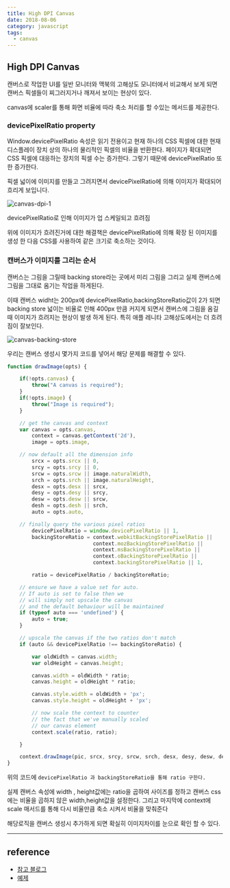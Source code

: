```yaml
---
title: High DPI Canvas
date: 2018-08-06
category: javascript
tags:
  - canvas
---
```

## High DPI Canvas

캔버스로 작업한 UI를 일반 모니터와 맥북의 고해상도 모니터에서 비교해서 보게 되면 캔버스 픽셀들이 찌그러지거나 깨져서 보이는 현상이 있다.

canvas에 scaler를 통해 화면 비율에 따라 축소 처리를 할 수있는 메서드를 제공한다.


### devicePixelRatio property

Window.devicePixelRatio 속성은 읽기 전용이고 현재 하나의 CSS 픽셀에 대한 현재 디스플레이 장치 상의 하나의 물리적인 픽셀의 비율을 반환한다. 페이지가 확대되면 CSS 픽셀에 대응하는 장치의 픽셀 수는 증가한다. 그렇기 때문에 devicePixelRatio 또한 증가한다.

픽셀 넓이에 이미지를 만들고 그려지면서 devicePixelRatio에 의해 이미지가 확대되어 흐리게 보입니다.

![canvas-dpi-1](https://user-images.githubusercontent.com/25451713/43692392-7edd908c-9962-11e8-9e03-25ba478d8f67.PNG)

devicePixelRatio로 인해 이미지가 업 스케일되고 흐려짐

위에 이미지가 흐려진거에 대한 해결책은 devicePixelRatio에 의해 확장 된 이미지를 생성 한 다음 CSS를 사용하여 같은 크기로 축소하는 것이다.


### 캔버스가 이미지를 그리는 순서

캔버스는 그림을 그릴때 backing store라는 곳에서 미리 그림을 그리고 실제 캔버스에 그림을 그대로 옴기는 작업을 하게된다.

이때 캔버스 widht는 200px에 devicePixelRatio,backingStoreRatio값이 2가 되면 backing store 넓이는 비율로 인해 400px 만큼 커지게 되면서 캔버스에 그림을 옴길때 이미지가 흐려지는 현상이 발생 하게 된다. 특히 애플 레니타 고해상도에서는 더 흐려짐이 잘보인다.

![canvas-backing-store](https://user-images.githubusercontent.com/25451713/43692376-67436622-9962-11e8-9c66-756876d9b67e.PNG)



우리는 캔버스 생성시 몇가지 코드를 넣어서 해당 문제를 해결할 수 있다.


```javascript
function drawImage(opts) {

    if(!opts.canvas) {
        throw("A canvas is required");
    }
    if(!opts.image) {
        throw("Image is required");
    }

    // get the canvas and context
    var canvas = opts.canvas,
        context = canvas.getContext('2d'),
        image = opts.image,

    // now default all the dimension info
        srcx = opts.srcx || 0,
        srcy = opts.srcy || 0,
        srcw = opts.srcw || image.naturalWidth,
        srch = opts.srch || image.naturalHeight,
        desx = opts.desx || srcx,
        desy = opts.desy || srcy,
        desw = opts.desw || srcw,
        desh = opts.desh || srch,
        auto = opts.auto,

    // finally query the various pixel ratios
        devicePixelRatio = window.devicePixelRatio || 1,
        backingStoreRatio = context.webkitBackingStorePixelRatio ||
                            context.mozBackingStorePixelRatio ||
                            context.msBackingStorePixelRatio ||
                            context.oBackingStorePixelRatio ||
                            context.backingStorePixelRatio || 1,

        ratio = devicePixelRatio / backingStoreRatio;

    // ensure we have a value set for auto.
    // If auto is set to false then we
    // will simply not upscale the canvas
    // and the default behaviour will be maintained
    if (typeof auto === 'undefined') {
        auto = true;
    }

    // upscale the canvas if the two ratios don't match
    if (auto && devicePixelRatio !== backingStoreRatio) {

        var oldWidth = canvas.width;
        var oldHeight = canvas.height;

        canvas.width = oldWidth * ratio;
        canvas.height = oldHeight * ratio;

        canvas.style.width = oldWidth + 'px';
        canvas.style.height = oldHeight + 'px';

        // now scale the context to counter
        // the fact that we've manually scaled
        // our canvas element
        context.scale(ratio, ratio);

    }

    context.drawImage(pic, srcx, srcy, srcw, srch, desx, desy, desw, desh);
}
```


위의 코드에 `devicePixelRatio 과 backingStoreRatio을 통해 ratio 구한다.`

실제 캔버스 속성에 width , height값에는 ratio을 곱하여 사이즈를 정하고
캔버스 css에는 비율을 곱하지 않은 width,height값을 설정한다.
그리고 마지막에 context에 scale 매서드를 통해 다시 비율만큼 축소 시켜서 비율을 맞춰준다

해당로직을 캔버스 생성시 추가하게 되면 확실히 이미지차이를 눈으로 확인 할 수 있다.






---

## reference
- [참고 블로그](https://www.html5rocks.com/en/tutorials/canvas/hidpi/)
- [예제](https://bl.ocks.org/cmgiven/f2100df55e076f386c13ada4988b75e9)


